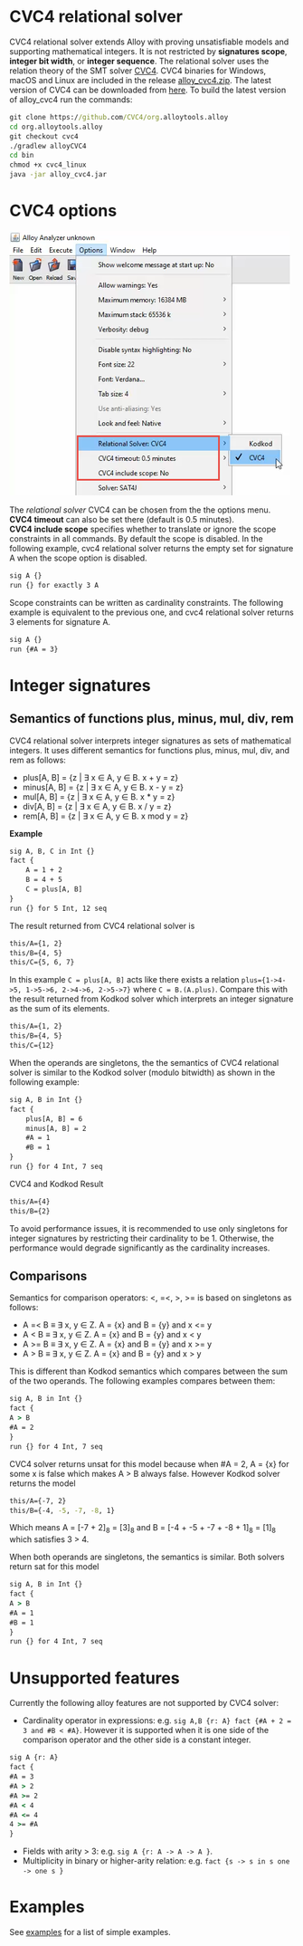# CVC4 relational solver 
CVC4 relational solver extends Alloy with proving unsatisfiable models and supporting mathematical integers. It is not restricted by **signatures scope**, **integer bit width**, or **integer sequence**. 
The relational solver uses the relation theory of the SMT solver [CVC4](https://cvc4.github.io).
CVC4 binaries for Windows, macOS and Linux are included in the release [alloy_cvc4.zip](https://github.com/CVC4/org.alloytools.alloy/releases/download/v5.0.0.2/alloy_cvc4.zip). The latest version of CVC4 can be downloaded from [here](https://cvc4.github.io/downloads.html). To build the latest version of alloy_cvc4 run the commands:
```cmd
git clone https://github.com/CVC4/org.alloytools.alloy
cd org.alloytools.alloy     
git checkout cvc4
./gradlew alloyCVC4
cd bin
chmod +x cvc4_linux
java -jar alloy_cvc4.jar     
```
# CVC4 options 

![Dependency graph](doc/options.png)

The *relational solver* CVC4 can be chosen from the the options menu. 
**CVC4 timeout** can also be set there (default is 0.5 minutes).  
**CVC4 include scope** specifies whether to translate or ignore the scope constraints in all commands. 
By default the scope is disabled. 
In the following example, cvc4 relational solver returns the empty set for signature A when the scope option is disabled. 

```cmd
sig A {}
run {} for exactly 3 A
```
Scope constraints can be written as cardinality constraints. The following example is equivalent to the previous one, 
and cvc4 relational solver returns 3 elements for signature A. 

```cmd
sig A {}
run {#A = 3} 
```

# Integer signatures 
## Semantics of functions plus, minus, mul, div, rem
 CVC4 relational solver interprets integer signatures as sets of mathematical integers. It uses different semantics for functions plus, minus, mul, div, and rem as follows: 

- plus[A, B] = {z | ∃ x ∈ A, y ∈ B. x + y = z}
- minus[A, B] = {z | ∃ x ∈ A, y ∈ B. x - y = z}
- mul[A, B] = {z | ∃ x ∈ A, y ∈ B. x * y = z}
- div[A, B] = {z | ∃ x ∈ A, y ∈ B. x / y = z}
- rem[A, B] = {z | ∃ x ∈ A, y ∈ B. x mod y = z}
 
 **Example**
 ```cmd
 sig A, B, C in Int {} 
 fact { 
     A = 1 + 2
     B = 4 + 5
     C = plus[A, B]
 } 
run {} for 5 Int, 12 seq
```
The result returned from CVC4 relational solver is 
```cmd
this/A={1, 2}
this/B={4, 5}
this/C={5, 6, 7}
```
In this example `C = plus[A, B]` acts like there exists a relation `plus={1->4->5, 1->5->6, 2->4->6, 2->5->7}` where `C = B.(A.plus)`.
Compare this with the result returned from Kodkod solver which interprets an integer signature as the sum of its elements. 
```cmd
this/A={1, 2}
this/B={4, 5}
this/C={12}
```
When the operands are singletons, the the semantics of CVC4 relational solver is similar to the Kodkod solver (modulo bitwidth) as shown in the following example:
```cmd
sig A, B in Int {} 
fact { 
    plus[A, B] = 6
    minus[A, B] = 2
    #A = 1
    #B = 1
}
run {} for 4 Int, 7 seq
```
CVC4 and Kodkod Result
```cmd
this/A={4}
this/B={2}
```

To avoid performance issues, it is recommended to use only singletons for integer signatures by restricting their cardinality to be 1. Otherwise, the performance would degrade significantly as the cardinality increases.     

## Comparisons
Semantics for comparison operators: <, =<, >, >=  is based on singletons as follows:
- A =< B ≡ ∃ x, y ∈ Z. A = {x} and B = {y} and x <= y
- A < B ≡ ∃ x, y ∈ Z. A = {x} and B = {y} and x < y
- A >= B ≡ ∃ x, y ∈ Z. A = {x} and B = {y} and x >= y
- A > B ≡ ∃ x, y ∈ Z. A = {x} and B = {y} and x > y

This is different than Kodkod semantics which compares between the sum of the two operands. The following examples compares between them:
```cmd
sig A, B in Int {} 
fact { 
A > B
#A = 2   
}
run {} for 4 Int, 7 seq
```

CVC4  solver returns unsat for this model because when #A = 2, A = {x}  for some x is false which makes A > B always false. However Kodkod solver returns the model
```cmd
this/A={-7, 2}
this/B={-4, -5, -7, -8, 1}
``` 
 Which means A = [-7 + 2]<sub>8</sub> = [3]<sub>8</sub> 
 and B = [-4 + -5 + -7 + -8 + 1]<sub>8</sub> = [1]<sub>8</sub> which satisfies 3 > 4. 
 
When both operands are singletons, the semantics is similar. Both solvers return sat for this model
```cmd
sig A, B in Int {} 
fact { 
A > B
#A = 1
#B = 1   
}
run {} for 4 Int, 7 seq
```
# Unsupported features
Currently the following alloy features are not supported by CVC4 solver:
- Cardinality operator in expressions: e.g. `sig A,B {r: A} fact {#A + 2 = 3 and #B < #A}`. However it is supported when it is one side of the comparison operator and the other side is a constant integer. 
```cmd
sig A {r: A} 
fact {
#A = 3
#A > 2
#A >= 2
#A < 4
#A <= 4
4 >= #A 
}
```
- Fields with arity > 3: e.g. `sig A {r: A -> A -> A }`.
- Multiplicity in binary or higher-arity relation: e.g. `fact {s -> s in s one -> one s }`
# Examples

See [examples](examples) for a list of simple examples. 
